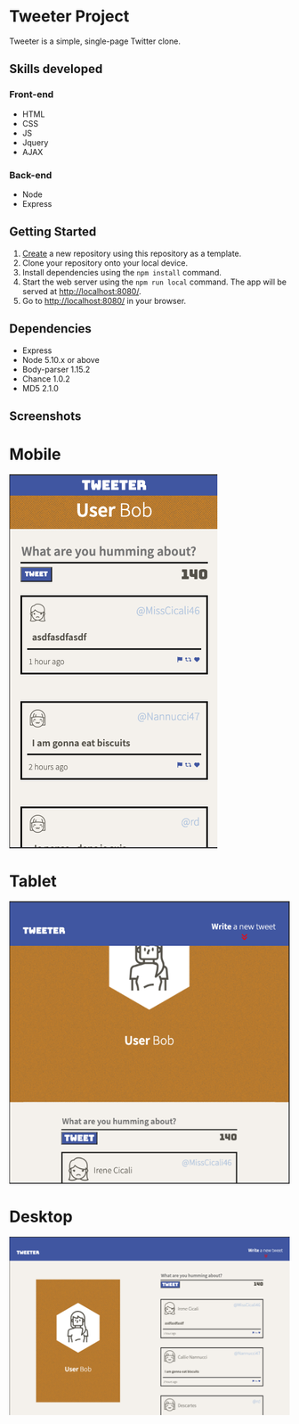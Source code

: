 # Tweeter Project

Tweeter is a simple, single-page Twitter clone.

## Skills developed

### Front-end

- HTML
- CSS
- JS
- Jquery
- AJAX

### Back-end

- Node
- Express

## Getting Started

1. [Create](https://docs.github.com/en/repositories/creating-and-managing-repositories/creating-a-repository-from-a-template) a new repository using this repository as a template.
2. Clone your repository onto your local device.
3. Install dependencies using the `npm install` command.
4. Start the web server using the `npm run local` command. The app will be served at <http://localhost:8080/>.
5. Go to <http://localhost:8080/> in your browser.

## Dependencies

- Express
- Node 5.10.x or above
- Body-parser 1.15.2
- Chance 1.0.2
- MD5 2.1.0

## Screenshots

# Mobile

![Mobile](https://github.com/Funk3/tweeter/blob/master/docs/Mobile-style.png)

# Tablet

![Tablet](https://github.com/Funk3/tweeter/blob/master/docs/Tablet-Style.png)

# Desktop

![Desktop](https://github.com/Funk3/tweeter/blob/master/docs/Desktop-style.png)
